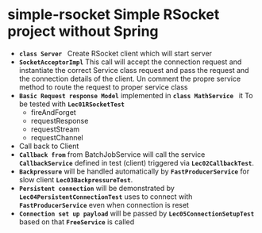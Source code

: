 # simple-rsocket Simple RSocket project without Spring

- **`class Server `**  Create RSocket client which will start server
- **`SocketAcceptorImpl`** This call will accept the connection request and instantiate the correct Service class request and pass the request and the connection details of the client.  Un comment the propre service method to route the request to proper service class
- **`Basic Request response Model`** implemented in    **`class MathService `**  it To be tested with **`Lec01RSocketTest`**
  - fireAndForget
  - requestResponse
  - requestStream
  - requestChannel
- Call back to Client
- **`Callback from`** from BatchJobService will call the service **`CallbackService`** defined in test (client) triggered via  **` Lec02CallbackTest `**.
- **`Backpressure`** will be handled automatically by **`FastProducerService`**  for slow client **`Lec03BackpressureTest`**.
- **`Persistent connection`** will be  demonstrated by  **`Lec04PersistentConnectionTest`** uses  to connect with **`FastProducerService`** even when connection is reset
- **`Connection set up payload`** will be passed by **`Lec05ConnectionSetupTest`** based on that **`FreeService`** is called

